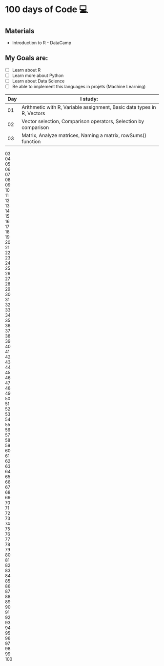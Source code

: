 # 100 days of Code :computer:

## Materials
- Introduction to R - DataCamp

## My Goals are:

- [ ] Learn about R
- [ ] Learn more about Python
- [ ] Learn about Data Science
- [ ] Be able to implement this languages in projets (Machine Learning)

| Day |  I study: |
| ------------------- | ------------------- |
|  01 | Arithmetic with R, Variable assignment, Basic data types in R, Vectors |
|  02 | Vector selection, Comparison operators, Selection by comparison |
| 03 | Matrix, Analyze matrices, Naming a matrix, rowSums()	function |
03 			
04 			
05 			
06 			
07 			
08 			
09 			
10 			
11 			
12 			
13 			
14 			
15 			
16 			
17 			
18 			
19 			
20 			
21 			
22 			
23 			
24 			
25 			
26 			
27 			
28 			
29 			
30 			
31 			
32 			
33 			
34 			
35 			
36 			
37 			
38 			
39 			
40 			
41 			
42 			
43 			
44 			
45 			
46 			
47 			
48 			
49 			
50 			
51 			
52 			
53 			
54 			
55 			
56 			
57 			
58 			
59 			
60 			
61 			
62 			
63 			
64 			
65 			
66 			
67 			
68 			
69 			
70 			
71 			
72 			
73 			
74 			
75 			
76 			
77 			
78 			
79 			
80 			
81 			
82 			
83 			
84 			
85 			
86 			
87 			
88 			
89 			
90 			
91 			
92 			
93 			
94 			
95 			
96 			
97 			
98 			
99 			
100
